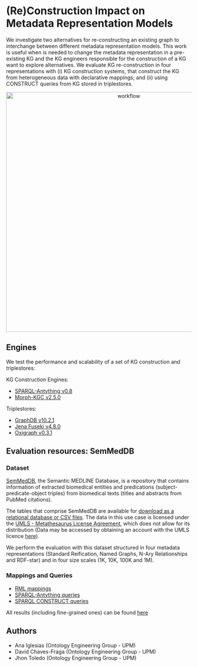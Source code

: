 # (Re)Construction Impact on Metadata Representation Models
We investigate two alternatives for re-constructing an existing graph to interchange between different metadata representation models. This work is useful when is needed to change the metadata representation in a pre-existing KG and the KG engineers responsible for the construction of a KG want to explore alternatives. We evaluate KG re-construction in four representations with (i) KG construction systems, that construct the KG from heterogeneous data with declarative mappings; and (ii) using CONSTRUCT queries from KG stored in triplestores.

<p align="center">
 <img src="https://github.com/oeg-upm/kg-reconstruction-eval/assets/36294992/d8383308-fc20-4188-b631-e7b7df2d5757" alt="workflow" width="650"/>
</p>

## Engines
We test the performance and scalability of a set of KG construction and triplestores:

KG Construction Engines:
- [SPARQL-Antything v0.8](https://github.com/SPARQL-Anything/sparql.anything/releases/tag/v0.8.1)
- [Morph-KGC v2.5.0](https://github.com/oeg-upm/morph-kgc/releases/tag/2.5.0)

Triplestores:
- [GraphDB v10.2.1](https://graphdb.ontotext.com/)
- [Jena Fuseki v4.8.0](https://jena.apache.org/download/)
- [Oxigraph v0.3.1](https://github.com/oxigraph/oxigraph/releases/tag/v0.3.10)


## Evaluation resources: SemMedDB

### Dataset
[SemMedDB](https://lhncbc.nlm.nih.gov/ii/tools/SemRep_SemMedDB_SKR.html), the Semantic MEDLINE Database, is a repository that contains information of extracted biomedical entities and predications (subject-predicate-object triples) from biomedical texts (titles and abstracts from PubMed citations). 

The tables that comprise SemMedDB are available for [download as a relational database or CSV files](https://lhncbc.nlm.nih.gov/ii/tools/SemRep_SemMedDB_SKR/SemMedDB_download.html).
The data in this use case is licensed under the [UMLS - Metathesaurus License Agreement](https://www.nlm.nih.gov/research/umls/knowledge_sources/metathesaurus/release/license_agreement.html), which does not allow for its distribution (Data may be accessed by obtaining an account with the UMLS licence [here](https://www.nlm.nih.gov/databases/umls.html)). 

We perform the evaluation with this dataset structured in four metadata representations (Standard Reification, Named Graphs, N-Ary Relationships and RDF-star) and in four size scales (1K, 10K, 100K and 1M).

### Mappings and Queries

- [RML mappings](https://github.com/oeg-upm/kg-reconstruction-eval/tree/main/mappings/rml)
- [SPARQL-Antything queries](https://github.com/oeg-upm/kg-reconstruction-eval/tree/main/mappings/sparql-anything)
- [SPARQL CONSTRUCT queries](https://github.com/oeg-upm/kg-reconstruction-eval/tree/main/queries)


All results (including fine-grained ones) can be found [here](https://github.com/oeg-upm/kg-reconstruction-eval/tree/main/results)



## Authors
- Ana Iglesias (Ontology Engineering Group - UPM)
- David Chaves-Fraga (Ontology Engineering Group - UPM)
- Jhon Toledo (Ontology Engineering Group - UPM) 


